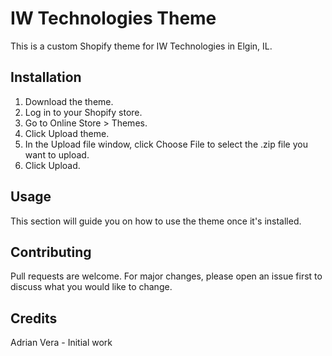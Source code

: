 # IW Technologies Theme

This is a custom Shopify theme for IW Technologies in Elgin, IL.

## Installation

1. Download the theme.
2. Log in to your Shopify store.
3. Go to Online Store > Themes.
4. Click Upload theme.
5. In the Upload file window, click Choose File to select the .zip file you want to upload.
6. Click Upload.

## Usage

This section will guide you on how to use the theme once it's installed.

## Contributing

Pull requests are welcome. For major changes, please open an issue first to discuss what you would like to change.

## Credits

Adrian Vera - Initial work
